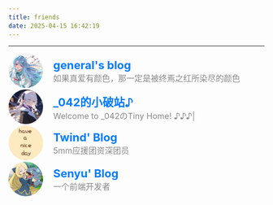 ```yaml
---
title: friends
date: 2025-04-15 16:42:19
---
```


---



<div class="friend-link-wrapper" style="display: flex; align-items: center; gap: 80px;">
    <div class="friend-link-container" style="display: flex; align-items: center;">
        <div class="friend-link-box" style="display: flex; align-items: center;">
            <aside class="friend-link-avatar">
                <img src="../img/general.jpg" alt="头像" style="width: 68px; height: 68px; border-radius: 50%; margin-right: 20px;"/>
            </aside>
            <div class="friend-link-meta" style="display: flex; flex-direction: column; justify-content: center;">
                <div class="friend-link-title">
                    <a href="https://generalsio.top/" style="text-decoration: none; color: #007bff; font-weight: bold; font-size: 22px;">general's blog</a>
                </div>
                <div class="friend-link-description" style="color: #888; font-size: 16px;">如果真爱有颜色，那一定是被终焉之红所染尽的颜色</div>
            </div>
        </div>
    </div>
</div>



<div class="friend-link-wrapper" style="display: flex; align-items: center; gap: 80px;">
    <div class="friend-link-container" style="display: flex; align-items: center;">
        <div class="friend-link-box" style="display: flex; align-items: center;">
            <aside class="friend-link-avatar">
                <img src="../img/042.jpg" alt="头像" style="width: 68px; height: 68px; border-radius: 50%; margin-right: 20px;"/>
            </aside>
            <div class="friend-link-meta" style="display: flex; flex-direction: column; justify-content: center;">
                <div class="friend-link-title">
                    <a href="https://skdg042.github.io/" style="text-decoration: none; color: #007bff; font-weight: bold; font-size: 22px;">_042的小破站♪</a>
                </div>
                <div class="friend-link-description" style="color: #888; font-size: 16px;">Welcome to _042のTiny Home! ♪♪♪|</div>
            </div>
        </div>
    </div>
</div>



<div class="friend-link-wrapper" style="display: flex; align-items: center; gap: 80px;">
    <div class="friend-link-container" style="display: flex; align-items: center;">
        <div class="friend-link-box" style="display: flex; align-items: center;">
            <aside class="friend-link-avatar">
                <img src="../img/twind.jpg" alt="头像" style="width: 68px; height: 68px; border-radius: 50%; margin-right: 20px;"/>
            </aside>
            <div class="friend-link-meta" style="display: flex; flex-direction: column; justify-content: center;">
                <div class="friend-link-title">
                    <a href="http://www.twindworld.top/" style="text-decoration: none; color: #007bff; font-weight: bold; font-size: 22px;">Twind' Blog</a>
                </div>
                <div class="friend-link-description" style="color: #888; font-size: 16px;">5mm应援团资深团员</div>
            </div>
        </div>
    </div>
</div>



<div class="friend-link-wrapper" style="display: flex; align-items: center; gap: 80px;">
    <div class="friend-link-container" style="display: flex; align-items: center;">
        <div class="friend-link-box" style="display: flex; align-items: center;">
            <aside class="friend-link-avatar">
                <img src="../img/senyu.png" alt="头像" style="width: 68px; height: 68px; border-radius: 50%; margin-right: 20px;"/>
            </aside>
            <div class="friend-link-meta" style="display: flex; flex-direction: column; justify-content: center;">
                <div class="friend-link-title">
                    <a href="https://senyu2333.github.io/blog/" style="text-decoration: none; color: #007bff; font-weight: bold; font-size: 22px;">Senyu' Blog</a>
                </div>
                <div class="friend-link-description" style="color: #888; font-size: 16px;">一个前端开发者</div>
            </div>
        </div>
    </div>
</div>

